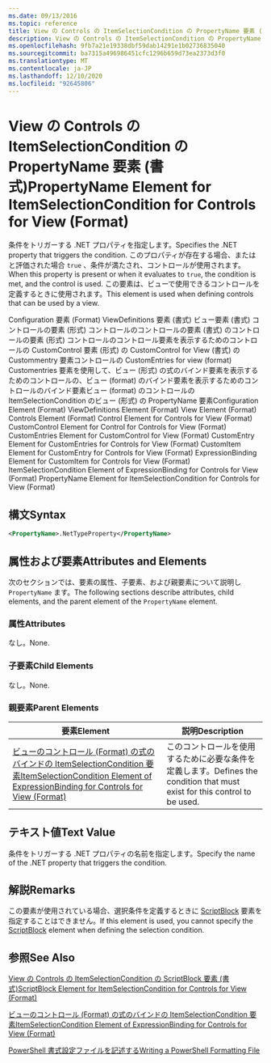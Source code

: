 ```yaml
---
ms.date: 09/13/2016
ms.topic: reference
title: View の Controls の ItemSelectionCondition の PropertyName 要素 (書式)
description: View の Controls の ItemSelectionCondition の PropertyName 要素 (書式)
ms.openlocfilehash: 9fb7a21e19338dbf59dab14291e1b02736835040
ms.sourcegitcommit: ba7315a496986451cfc1296b659d73ea2373d3f0
ms.translationtype: MT
ms.contentlocale: ja-JP
ms.lasthandoff: 12/10/2020
ms.locfileid: "92645806"
---
```

# <a name="propertyname-element-for-itemselectioncondition-for-controls-for-view-format"></a><span data-ttu-id="916cb-103">View の Controls の ItemSelectionCondition の PropertyName 要素 (書式)</span><span class="sxs-lookup"><span data-stu-id="916cb-103">PropertyName Element for ItemSelectionCondition for Controls for View (Format)</span></span>

<span data-ttu-id="916cb-104">条件をトリガーする .NET プロパティを指定します。</span><span class="sxs-lookup"><span data-stu-id="916cb-104">Specifies the .NET property that triggers the condition.</span></span> <span data-ttu-id="916cb-105">このプロパティが存在する場合、またはと評価された場合 `true` 、条件が満たされ、コントロールが使用されます。</span><span class="sxs-lookup"><span data-stu-id="916cb-105">When this property is present or when it evaluates to `true`, the condition is met, and the control is used.</span></span> <span data-ttu-id="916cb-106">この要素は、ビューで使用できるコントロールを定義するときに使用されます。</span><span class="sxs-lookup"><span data-stu-id="916cb-106">This element is used when defining controls that can be used by a view.</span></span>

<span data-ttu-id="916cb-107">Configuration 要素 (Format) ViewDefinitions 要素 (書式) ビュー要素 (書式) コントロールの要素 (形式) コントロールのコントロールの要素 (書式) のコントロールの要素 (形式) コントロールのコントロール要素を表示するためのコントロールの CustomControl 要素 (形式) の CustomControl for View (書式) の Custommentry 要素コントロールの CustomEntries for view (format) Customentries 要素を使用して、ビュー (形式) の式のバインド要素を表示するためのコントロールの、ビュー (format) のバインド要素を表示するためのコントロールのバインド要素ビュー (format) のコントロールの ItemSelectionCondition のビュー (形式) の PropertyName 要素</span><span class="sxs-lookup"><span data-stu-id="916cb-107">Configuration Element (Format) ViewDefinitions Element (Format) View Element (Format) Controls Element (Format) Control Element for Controls for View (Format) CustomControl Element for Control for Controls for View (Format) CustomEntries Element for CustomControl for View (Format) CustomEntry Element for CustomEntries for Controls for View (Format) CustomItem Element for CustomEntry for Controls for View (Format) ExpressionBinding Element for CustomItem for Controls for View (Format) ItemSelectionCondition Element of ExpressionBinding for Controls for View (Format) PropertyName Element for ItemSelectionCondition for Controls for View (Format)</span></span>

## <a name="syntax"></a><span data-ttu-id="916cb-108">構文</span><span class="sxs-lookup"><span data-stu-id="916cb-108">Syntax</span></span>

```xml
<PropertyName>.NetTypeProperty</PropertyName>
```

## <a name="attributes-and-elements"></a><span data-ttu-id="916cb-109">属性および要素</span><span class="sxs-lookup"><span data-stu-id="916cb-109">Attributes and Elements</span></span>

<span data-ttu-id="916cb-110">次のセクションでは、要素の属性、子要素、および親要素について説明し `PropertyName` ます。</span><span class="sxs-lookup"><span data-stu-id="916cb-110">The following sections describe attributes, child elements, and the parent element of the `PropertyName` element.</span></span>

### <a name="attributes"></a><span data-ttu-id="916cb-111">属性</span><span class="sxs-lookup"><span data-stu-id="916cb-111">Attributes</span></span>

<span data-ttu-id="916cb-112">なし。</span><span class="sxs-lookup"><span data-stu-id="916cb-112">None.</span></span>

### <a name="child-elements"></a><span data-ttu-id="916cb-113">子要素</span><span class="sxs-lookup"><span data-stu-id="916cb-113">Child Elements</span></span>

<span data-ttu-id="916cb-114">なし。</span><span class="sxs-lookup"><span data-stu-id="916cb-114">None.</span></span>

### <a name="parent-elements"></a><span data-ttu-id="916cb-115">親要素</span><span class="sxs-lookup"><span data-stu-id="916cb-115">Parent Elements</span></span>

|<span data-ttu-id="916cb-116">要素</span><span class="sxs-lookup"><span data-stu-id="916cb-116">Element</span></span>|<span data-ttu-id="916cb-117">説明</span><span class="sxs-lookup"><span data-stu-id="916cb-117">Description</span></span>|
|-------------|-----------------|
|[<span data-ttu-id="916cb-118">ビューのコントロール (Format) の式のバインドの ItemSelectionCondition 要素</span><span class="sxs-lookup"><span data-stu-id="916cb-118">ItemSelectionCondition Element of ExpressionBinding for Controls for View (Format)</span></span>](./itemselectioncondition-element-for-expressionbinding-for-controls-for-view-format.md)|<span data-ttu-id="916cb-119">このコントロールを使用するために必要な条件を定義します。</span><span class="sxs-lookup"><span data-stu-id="916cb-119">Defines the condition that must exist for this control to be used.</span></span>|

## <a name="text-value"></a><span data-ttu-id="916cb-120">テキスト値</span><span class="sxs-lookup"><span data-stu-id="916cb-120">Text Value</span></span>

<span data-ttu-id="916cb-121">条件をトリガーする .NET プロパティの名前を指定します。</span><span class="sxs-lookup"><span data-stu-id="916cb-121">Specify the name of the .NET property that triggers the condition.</span></span>

## <a name="remarks"></a><span data-ttu-id="916cb-122">解説</span><span class="sxs-lookup"><span data-stu-id="916cb-122">Remarks</span></span>

<span data-ttu-id="916cb-123">この要素が使用されている場合、選択条件を定義するときに [ScriptBlock](./scriptblock-element-for-itemselectioncondition-for-controls-for-view-format.md) 要素を指定することはできません。</span><span class="sxs-lookup"><span data-stu-id="916cb-123">If this element is used, you cannot specify the [ScriptBlock](./scriptblock-element-for-itemselectioncondition-for-controls-for-view-format.md) element when defining the selection condition.</span></span>

## <a name="see-also"></a><span data-ttu-id="916cb-124">参照</span><span class="sxs-lookup"><span data-stu-id="916cb-124">See Also</span></span>

[<span data-ttu-id="916cb-125">View の Controls の ItemSelectionCondition の ScriptBlock 要素 (書式)</span><span class="sxs-lookup"><span data-stu-id="916cb-125">ScriptBlock Element for ItemSelectionCondition for Controls for View (Format)</span></span>](./scriptblock-element-for-itemselectioncondition-for-controls-for-view-format.md)

[<span data-ttu-id="916cb-126">ビューのコントロール (Format) の式のバインドの ItemSelectionCondition 要素</span><span class="sxs-lookup"><span data-stu-id="916cb-126">ItemSelectionCondition Element of ExpressionBinding for Controls for View (Format)</span></span>](./itemselectioncondition-element-for-expressionbinding-for-controls-for-view-format.md)

[<span data-ttu-id="916cb-127">PowerShell 書式設定ファイルを記述する</span><span class="sxs-lookup"><span data-stu-id="916cb-127">Writing a PowerShell Formatting File</span></span>](./writing-a-powershell-formatting-file.md)
